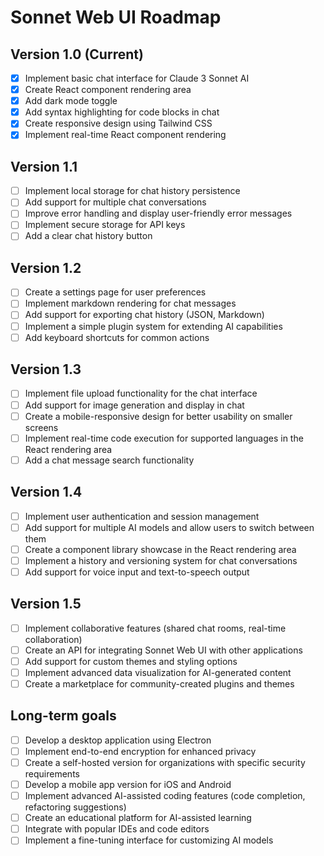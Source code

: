 # Sonnet Web UI Roadmap

## Version 1.0 (Current)
- [x] Implement basic chat interface for Claude 3 Sonnet AI
- [x] Create React component rendering area
- [x] Add dark mode toggle
- [x] Add syntax highlighting for code blocks in chat
- [x] Create responsive design using Tailwind CSS
- [x] Implement real-time React component rendering

## Version 1.1
- [ ] Implement local storage for chat history persistence
- [ ] Add support for multiple chat conversations
- [ ] Improve error handling and display user-friendly error messages
- [ ] Implement secure storage for API keys
- [ ] Add a clear chat history button

## Version 1.2
- [ ] Create a settings page for user preferences
- [ ] Implement markdown rendering for chat messages
- [ ] Add support for exporting chat history (JSON, Markdown)
- [ ] Implement a simple plugin system for extending AI capabilities
- [ ] Add keyboard shortcuts for common actions

## Version 1.3
- [ ] Implement file upload functionality for the chat interface
- [ ] Add support for image generation and display in chat
- [ ] Create a mobile-responsive design for better usability on smaller screens
- [ ] Implement real-time code execution for supported languages in the React rendering area
- [ ] Add a chat message search functionality

## Version 1.4
- [ ] Implement user authentication and session management
- [ ] Add support for multiple AI models and allow users to switch between them
- [ ] Create a component library showcase in the React rendering area
- [ ] Implement a history and versioning system for chat conversations
- [ ] Add support for voice input and text-to-speech output

## Version 1.5
- [ ] Implement collaborative features (shared chat rooms, real-time collaboration)
- [ ] Create an API for integrating Sonnet Web UI with other applications
- [ ] Add support for custom themes and styling options
- [ ] Implement advanced data visualization for AI-generated content
- [ ] Create a marketplace for community-created plugins and themes

## Long-term goals
- [ ] Develop a desktop application using Electron
- [ ] Implement end-to-end encryption for enhanced privacy
- [ ] Create a self-hosted version for organizations with specific security requirements
- [ ] Develop a mobile app version for iOS and Android
- [ ] Implement advanced AI-assisted coding features (code completion, refactoring suggestions)
- [ ] Create an educational platform for AI-assisted learning
- [ ] Integrate with popular IDEs and code editors
- [ ] Implement a fine-tuning interface for customizing AI models
